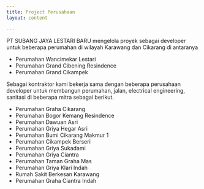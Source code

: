 ```yaml
---
title: Project Perusahaan
layout: content

---
```


PT SUBANG JAYA LESTARI BARU mengelola proyek sebagai developer untuk beberapa perumahan di wilayah Karawang dan Cikarang di antaranya

* Perumahan Wancimekar Lestari
* Perumahan Grand Cibening Resindence
* Perumahan Grand Cikampek

Sebagai kontraktor kami bekerja sama dengan beberapa perusahaan developer untuk membangun perumahan, jalan, electrical engineering, sanitasi di beberapa mitra sebagai berikut.

* Perumahan Graha Cikarang
* Perumahan Bogor Kemang Resindence
* Perumahan Dawuan Asri
* Perumahan Griya Hegar Asri
* Perumahan Bumi Cikarang Makmur 1
* Perumahan Cikampek Berseri
* Perumahan Griya Sukadami
* Perumahan Griya Ciantra
* Perumahan Taman Graha Mas
* Perumahan Griya Klari Indah
* Rumah Sakit Berkesan Karawang
* Perumahan Graha Ciantra Indah